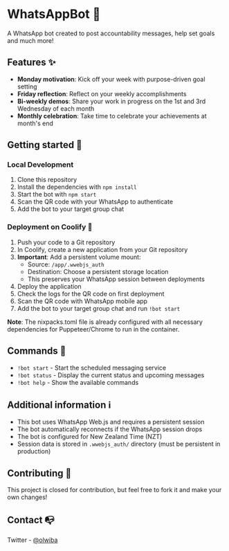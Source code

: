 # WhatsAppBot 🤖

A WhatsApp bot created to post accountability messages, help set goals and much more!

## Features ✨

- **Monday motivation**: Kick off your week with purpose-driven goal setting
- **Friday reflection**: Reflect on your weekly accomplishments
- **Bi-weekly demos**: Share your work in progress on the 1st and 3rd Wednesday of each month
- **Monthly celebration**: Take time to celebrate your achievements at month's end

## Getting started 🚀

### Local Development

1. Clone this repository
2. Install the dependencies with `npm install`
3. Start the bot with `npm start`
4. Scan the QR code with your WhatsApp to authenticate
5. Add the bot to your target group chat

### Deployment on Coolify 🚀

1. Push your code to a Git repository
2. In Coolify, create a new application from your Git repository
3. **Important**: Add a persistent volume mount:
   - Source: `/app/.wwebjs_auth`
   - Destination: Choose a persistent storage location
   - This preserves your WhatsApp session between deployments
4. Deploy the application
5. Check the logs for the QR code on first deployment
6. Scan the QR code with WhatsApp mobile app
7. Add the bot to your target group chat and run `!bot start`

**Note**: The nixpacks.toml file is already configured with all necessary dependencies for Puppeteer/Chrome to run in the container.

## Commands 📝

- `!bot start` - Start the scheduled messaging service
- `!bot status` - Display the current status and upcoming messages
- `!bot help` - Show the available commands

## Additional information ℹ️

- This bot uses WhatsApp Web.js and requires a persistent session
- The bot automatically reconnects if the WhatsApp session drops
- The bot is configured for New Zealand Time (NZT)
- Session data is stored in `.wwebjs_auth/` directory (must be persistent in production)

## Contributing 🤝

This project is closed for contribution, but feel free to fork it and make your own changes!

## Contact 📭

Twitter - [@olwiba](https://twitter.com/olwiba)
